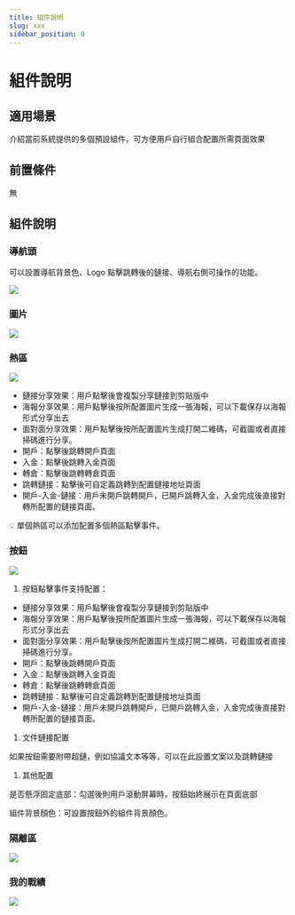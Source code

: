 ```yaml
---
title: 組件說明
slug: xxx
sidebar_position: 0
---
```



# 組件說明

## 適用場景

介紹當前系統提供的多個預設組件，可方便用戶自行組合配置所需頁面效果

## 前置條件

無

## 組件說明

### 導航頭

可以設置導航背景色、Logo 點擊跳轉後的鏈接、導航右側可操作的功能。

<img src="/assets/LsZ0bqE0mo2qxtxmJl3cu0jhnfG.png" src-width="3828" src-height="1946" align="center"/>

### 圖片

<img src="/assets/TfqWb2BTmoYEkWxiWWkc1rm2nJd.png" src-width="3822" src-height="1928" align="center"/>

### 熱區

<img src="/assets/IVKNbD8provsxlx7PSBcOlYJnBb.png" src-width="3812" src-height="1942" align="center"/>

- 鏈接分享效果：用戶點擊後會複製分享鏈接到剪貼版中
- 海報分享效果：用戶點擊後按所配置圖片生成一張海報，可以下載保存以海報形式分享出去
- 面對面分享效果：用戶點擊後按所配置圖片生成打開二維碼，可截圖或者直接掃碼進行分享。
- 開戶：點擊後跳轉開戶頁面
- 入金：點擊後跳轉入金頁面
- 轉倉：點擊後跳轉轉倉頁面
- 跳轉鏈接：點擊後可自定義跳轉到配置鏈接地址頁面
- 開戶-入金-鏈接：用戶未開戶跳轉開戶，已開戶跳轉入金，入金完成後直接對轉所配置的鏈接頁面。

<div class="callout callout-bg-3 callout-border-3">
<p>💡 單個熱區可以添加配置多個熱區點擊事件。</p>
</div>

### 按鈕

<img src="/assets/MPpabMfbxowd3lxPqzmccTTpnSh.png" src-width="3792" src-height="1948" align="center"/>

1. 按鈕點擊事件支持配置：

- 鏈接分享效果：用戶點擊後會複製分享鏈接到剪貼版中
- 海報分享效果：用戶點擊後按所配置圖片生成一張海報，可以下載保存以海報形式分享出去
- 面對面分享效果：用戶點擊後按所配置圖片生成打開二維碼，可截圖或者直接掃碼進行分享。
- 開戶：點擊後跳轉開戶頁面
- 入金：點擊後跳轉入金頁面
- 轉倉：點擊後跳轉轉倉頁面
- 跳轉鏈接：點擊後可自定義跳轉到配置鏈接地址頁面
- 開戶-入金-鏈接：用戶未開戶跳轉開戶，已開戶跳轉入金，入金完成後直接對轉所配置的鏈接頁面。

1. 文件鏈接配置

如果按鈕需要附帶超鏈，例如協議文本等等，可以在此設置文案以及跳轉鏈接

1. 其他配置

是否懸浮固定底部：勾選後則用戶滾動屏幕時，按鈕始終展示在頁面底部

組件背景顏色：可設置按鈕外的組件背景顏色。

### 隔離區

<img src="/assets/YJARbs2sZoS2GdxZgXTcQLXznSd.png" src-width="3810" src-height="1952" align="center"/>

### 我的戰績

<img src="/assets/TLGqb8EzmoaZOrxeenCcdhJlnkc.png" src-width="3824" src-height="1918" align="center"/>

